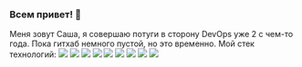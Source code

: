 ### Всем привет! 👋
Меня зовут Саша, я совершаю потуги в сторону DevOps уже 2 с чем-то года. Пока гитхаб немного пустой, но это временно.
Мой стек технологий:
<img src="https://img.shields.io/badge/Go-black?style=for-the-badge&logo=Go"/>
<img src="https://img.shields.io/badge/Python-black?style=for-the-badge&logo=Python"/>
<img src="https://img.shields.io/badge/Linux-black?style=for-the-badge&logo=Linux"/> 
<img src="https://img.shields.io/badge/Docker-black?style=for-the-badge&logo=Docker"/>
<img src="https://img.shields.io/badge/Kubernetes-black?style=for-the-badge&logo=Kubernetes"/>
<img src="https://img.shields.io/badge/Ansible-black?style=for-the-badge&logo=Ansible"/>
<img src="https://img.shields.io/badge/Grafana-black?style=for-the-badge&logo=Grafana"/>
<img src="https://img.shields.io/badge/Prometheus-black?style=for-the-badge&logo=Prometheus"/>
<img src="https://img.shields.io/badge/Powershell-black?style=for-the-badge&logo=Powershell"/>
<!--
**Loperr/Loperr** is a ✨ _special_ ✨ repository because its `README.md` (this file) appears on your GitHub profile.

Here are some ideas to get you started:

- 🔭 I’m currently working on ...
- 🌱 I’m currently learning ...
- 👯 I’m looking to collaborate on ...
- 🤔 I’m looking for help with ...
- 💬 Ask me about ...
- 📫 How to reach me: ...
- 😄 Pronouns: ...
- ⚡ Fun fact: ...
-->
